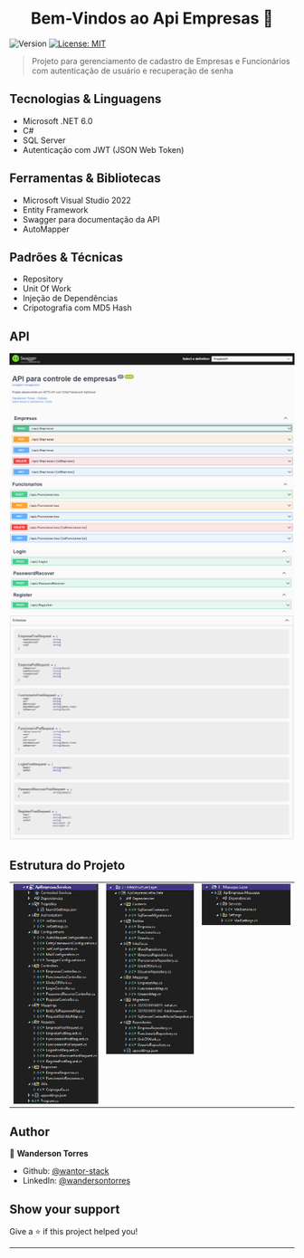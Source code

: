 <h1 align="center">Bem-Vindos ao Api Empresas 👋</h1>
<p>
  <img alt="Version" src="https://img.shields.io/badge/version-1.0.0-blue.svg?cacheSeconds=2592000" />
  <a href="#" target="_blank">
    <img alt="License: MIT" src="https://img.shields.io/badge/License-MIT-yellow.svg" />
  </a>
</p>

> Projeto para gerenciamento de cadastro de Empresas e Funcionários com autenticação de usuário e recuperação de senha

## Tecnologias & Linguagens
- Microsoft .NET 6.0
- C#
- SQL Server
- Autenticação com JWT (JSON Web Token)


## Ferramentas & Bibliotecas
- Microsoft Visual Studio 2022
- Entity Framework
- Swagger para documentação da API
- AutoMapper

## Padrões & Técnicas
- Repository
- Unit Of Work
- Injeção de Dependências
- Cripotografia com MD5 Hash

## API

<img src="/img/SwaggerEmpresas.PNG">
<img src="/img/SwaggerFuncionarios.PNG">
<img src="/img/SwaggerLogin.PNG">
<img src="/img/SwaggerSchemas.PNG">


## Estrutura do Projeto

<table width="100%" border="0">
  <tr>
    <td valign="top"><img src="/img/ApiEmpresasServices.PNG"></td>
    <td valign="top"><img src="/img/ApiEmpresasInfraData.PNG"></td>
    <td valign="top"><img src="/img/ApiEmpresasMessages.PNG"></td>
  </tr>
</table>

## Author

👤 **Wanderson Torres**

* Github: [@wantor-stack](https://github.com/wantor-stack)
* LinkedIn: [@wandersontorres](https://linkedin.com/in/wandersontorres)

## Show your support

Give a ⭐️ if this project helped you!

***
